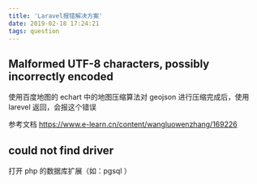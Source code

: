 ```yaml
---
title: 'Laravel报错解决方案'
date: 2019-02-18 17:24:21
tags: question
---
```


## Malformed UTF-8 characters, possibly incorrectly encoded
使用百度地图的 echart 中的地图压缩算法对 geojson 进行压缩完成后，使用 larevel 返回，会报这个错误

参考文档
https://www.e-learn.cn/content/wangluowenzhang/169226

## could not find driver

打开 php 的数据库扩展（如：pgsql ）